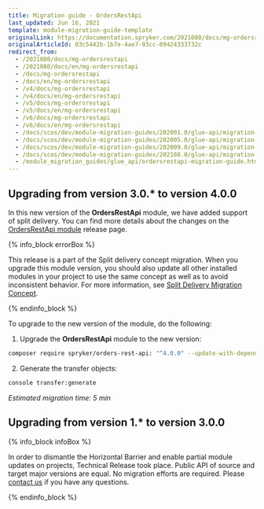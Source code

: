 ```yaml
---
title: Migration guide - OrdersRestApi
last_updated: Jun 16, 2021
template: module-migration-guide-template
originalLink: https://documentation.spryker.com/2021080/docs/mg-ordersrestapi
originalArticleId: 03c5442b-1b7e-4ae7-93cc-09424333732c
redirect_from:
  - /2021080/docs/mg-ordersrestapi
  - /2021080/docs/en/mg-ordersrestapi
  - /docs/mg-ordersrestapi
  - /docs/en/mg-ordersrestapi
  - /v4/docs/mg-ordersrestapi
  - /v4/docs/en/mg-ordersrestapi
  - /v5/docs/mg-ordersrestapi
  - /v5/docs/en/mg-ordersrestapi
  - /v6/docs/mg-ordersrestapi
  - /v6/docs/en/mg-ordersrestapi
  - /docs/scos/dev/module-migration-guides/202001.0/glue-api/migration-guide-ordersrestapi.html
  - /docs/scos/dev/module-migration-guides/202005.0/glue-api/migration-guide-ordersrestapi.html
  - /docs/scos/dev/module-migration-guides/202009.0/glue-api/migration-guide-ordersrestapi.html
  - /docs/scos/dev/module-migration-guides/202108.0/glue-api/migration-guide-ordersrestapi.html
  - /module_migration_guides/glue_api/ordersrestapi-migration-guide.htm
---
```


## Upgrading from version 3.0.* to version 4.0.0

In this new version of the **OrdersRestApi** module, we have added support of split delivery. You can find more details about the changes on the [OrdersRestApi module](https://github.com/spryker/orders-rest-api/releases) release page.

{% info_block errorBox %}

This release is a part of the Split delivery concept migration. When you upgrade this module version, you should also update all other installed modules in your project to use the same concept as well as to avoid inconsistent behavior. For more information, see [Split Delivery Migration Concept](/docs/scos/dev/migration-concepts/split-delivery-migration-concept.html).

{% endinfo_block %}

To upgrade to the new version of the module, do the following:

1. Upgrade the **OrdersRestApi** module to the new version:

```bash
composer require spryker/orders-rest-api: "^4.0.0" --update-with-dependencies
```

2. Generate the transfer objects:

```bash
console transfer:generate
```

*Estimated migration time: 5 min*

## Upgrading from version 1.* to version 3.0.0

{% info_block infoBox %}

In order to dismantle the Horizontal Barrier and enable partial module updates on projects, Technical Release took place. Public API of source and target major versions are equal. No migration efforts are required. Please [contact us](https://spryker.com/en/support/) if you have any questions.

{% endinfo_block %}
